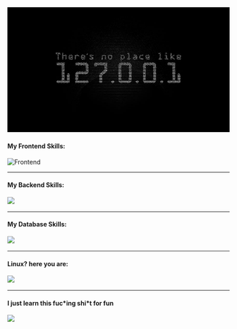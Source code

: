 <img src="./home.jpg" alt="image" width="750px" heigh="350px" alighn="center" />


<h4>My Frontend Skills:</h4>
<img src="https://skillicons.dev/icons?i=html,css,bootstrap,js,jquery,react,nextjs,git,gitlab,github" alt="Frontend" />
<hr style="height:2px;border-width:0;color:gray;background-color:gray">

<h4>My Backend Skills:</h4>
<img src="https://skillicons.dev/icons?i=nodejs,expressjs,php,py" />
<hr>

<h4>My Database Skills:</h4>
<img src="https://skillicons.dev/icons?i=mysql,postgres,mongodb" />
<hr>

<h4>Linux? here you are:</h4>
<img src="https://skillicons.dev/icons?i=ubuntu,mint,debian,kali,arch,bash" />
<hr>

<h4>I just learn this fuc*ing shi*t for fun</h4>
<img src="https://skillicons.dev/icons?i=wordpress" />
